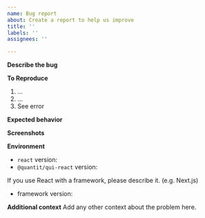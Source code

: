 ```yaml
---
name: Bug report
about: Create a report to help us improve
title: ''
labels: ''
assignees: ''

---
```


**Describe the bug**
<!-- A clear and concise description of what the bug is. -->

**To Reproduce**
<!-- Steps to reproduce the behavior -->
1. ...
2. ...
4. See error

**Expected behavior**
<!-- A clear and concise description of what you expected to happen. -->

**Screenshots**
<!-- If applicable, add screenshots to help explain your problem. -->

**Environment**

- `react` version:
- `@quantit/qui-react` version:

If you use React with a framework, please describe it. (e.g. Next.js)
-  framework version:

**Additional context**
Add any other context about the problem here.
